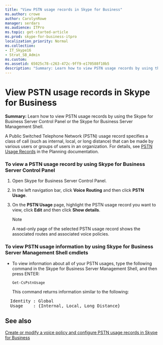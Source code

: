 ```yaml
---
title: "View PSTN usage records in Skype for Business"
ms.author: crowe
author: CarolynRowe
manager: serdars
ms.audience: ITPro
ms.topic: get-started-article
ms.prod: skype-for-business-itpro
localization_priority: Normal
ms.collection:
- IT_Skype16
- Strat_SB_Admin
ms.custom:
ms.assetid: 65025c78-c263-472c-9ff9-e170588f10b5
description: "Summary: Learn how to view PSTN usage records by using the Skype for Business Server Control Panel or the Skype for Business Server Management Shell."
---
```


# View PSTN usage records in Skype for Business

**Summary:** Learn how to view PSTN usage records by using the Skype for Business Server Control Panel or the Skype for Business Server Management Shell.

A Public Switched Telephone Network (PSTN) usage record specifies a class of call (such as internal, local, or long distance) that can be made by various users or groups of users in an organization. For details, see [PSTN Usage Records](https://technet.microsoft.com/library/b5f624aa-abe8-455b-a8e3-c228be230463.aspx) in the Planning documentation.

### To view a PSTN usage record by using Skype for Business Server Control Panel

1. Open Skype for Business Server Control Panel.

2. In the left navigation bar, click **Voice Routing** and then click **PSTN Usage**.

3. On the **PSTN Usage** page, highlight the PSTN usage record you want to view, click **Edit** and then click **Show details**.

    > [!NOTE]
    > A read-only page of the selected PSTN usage record shows the associated routes and associated voice policies.

### To view PSTN usage information by using Skype for Business Server Management Shell cmdlets

- To view information about all of your PSTN usages, type the following command in the Skype for Business Server Management Shell, and then press ENTER:

  ```
  Get-CsPstnUsage
  ```

    This command returns information similar to the following:

<pre>
  Identity : Global
  Usage    : {Internal, Local, Long Distance}
</pre>

## See also

[Create or modify a voice policy and configure PSTN usage records in Skype for Business](voice-policy-and-pstn-usage-records.md)

